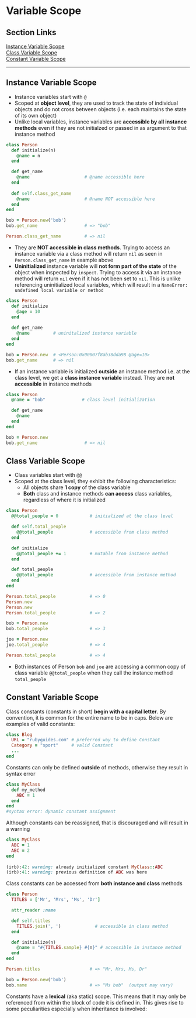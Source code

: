 # Variable Scope
## Section Links
[Instance Variable Scope](#instance-variable-scope)\
[Class Variable Scope](#class-variable-scope)\
[Constant Variable Scope](#constant-variable-scope)

---

## Instance Variable Scope
- Instance variables start with `@` 
- Scoped at **object level**, they are used to track the state of individual objects and do not cross between objects (i.e. each maintains the state of its own object)
- Unlike local variables, instance variables are **accessible by all instance methods** even if they are not initialzed or passed in as argument to that instance method 
```ruby
class Person
  def initialize(n)
    @name = n
  end

  def get_name
    @name                     # @name accessible here
  end
	
  def self.class_get_name
    @name                     # @name NOT accessible here
  end
end

bob = Person.new('bob')
bob.get_name                  # => "bob"

Person.class_get_name         # => nil
```
- They are **NOT accessible in class methods**. Trying to access an instance variable via a class method will return `nil` as seen in `Person.class_get_name` in example above
- **Uninitialized** instance variable will **not form part of the state** of the object when inspected by `inspect`. Trying to access it via an instance method will return `nil` even if it has not been set to `nil`. This is unlike referencing uninitialized local variables, which will result in a `NameError: undefined local variable or method`
```ruby
class Person
  def initialize
	@age = 10
  end
	
  def get_name
    @name         # uninitalized instance variable
  end
end

bob = Person.new  # <Person:0x00007f8ab38dda98 @age=10>
bob.get_name      # => nil
```

- If an instance variable is initialized **outside** an instance method i.e. at the class level, we get a **class instance variable** instead. They are **not accessible** in instance methods
```ruby
class Person
  @name = "bob"              # class level initialization

  def get_name
    @name
  end
end

bob = Person.new
bob.get_name                  # => nil
```


## Class Variable Scope
- Class variables start with `@@`
- Scoped at the class level, they exhibit the following characteristics:
	- All objects share **1 copy** of the class variable
	- **Both** class and instance methods **can access** class variables, regardless of where it is initialized
```ruby
class Person
  @@total_people = 0            # initialized at the class level

  def self.total_people
    @@total_people              # accessible from class method
  end

  def initialize
    @@total_people += 1         # mutable from instance method
  end

  def total_people
    @@total_people              # accessible from instance method
  end
end

Person.total_people             # => 0
Person.new
Person.new
Person.total_people             # => 2

bob = Person.new
bob.total_people                # => 3

joe = Person.new
joe.total_people                # => 4

Person.total_people             # => 4
```
- Both instances of Person `bob` and `joe` are accessing a common copy of class variable `@@total_people` when they call the instance method `total_people`


## Constant Variable Scope
Class constants (constants in short) **begin with a capital letter**. By convention, it is common for the entire name to be in caps. Below are examples of valid constants:
```Ruby
class Blog
  URL = "rubyguides.com" # preferred way to define Constant 
  Category = "sport"     # valid Constant 
  ...
end
```

Constants can only be defined **outside** of methods, otherwise they result in syntax error
```Ruby
class MyClass
  def my_method
    ABC = 1
  end
end
#syntax error: dynamic constant assignment
``` 

Although constants can be reassigned, that is discouraged and will result in a warning
```Ruby
class MyClass
  ABC = 1
  ABC = 2
end
      
(irb):42: warning: already initialized constant MyClass::ABC
(irb):41: warning: previous definition of ABC was here
```


Class constants can be accessed from **both instance and class** methods
```ruby
class Person
  TITLES = ['Mr', 'Mrs', 'Ms', 'Dr']

  attr_reader :name

  def self.titles
    TITLES.join(', ')             # accessible in class method
  end

  def initialize(n)
    @name = "#{TITLES.sample} #{n}" # accessible in instance method
  end
end

Person.titles                   # => "Mr, Mrs, Ms, Dr"

bob = Person.new('bob')
bob.name                        # => "Ms bob"  (output may vary)
``` 

Constants have a **lexical** (aka static) scope. This means that it may only be referenced from within the block of code it is defined in. This gives rise to some peculiarities especially when inheritance is involved:




